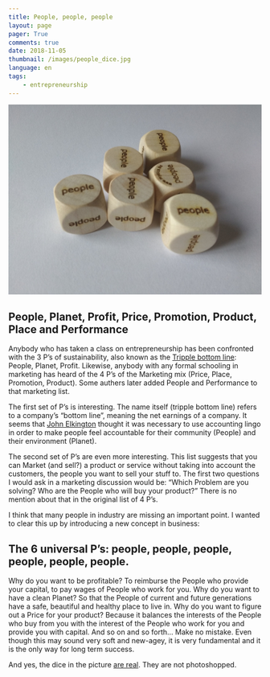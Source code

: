 ```yaml
---
title: People, people, people
layout: page
pager: True
comments: true
date: 2018-11-05
thumbnail: /images/people_dice.jpg
language: en
tags:
    - entrepreneurship
---
```


![People dice](/images/people_dice.jpg)

## People, Planet, Profit, Price, Promotion, Product, Place and Performance

Anybody who has taken a class on entrepreneurship has been confronted with the 3 P’s of sustainability, also known as the [Tripple bottom line](https://en.wikipedia.org/wiki/Triple_bottom_line): People, Planet, Profit. Likewise, anybody with any formal schooling in marketing has heard of the 4 P’s of the Marketing mix (Price, Place, Promotion, Product). Some authers later added People and Performance to that marketing list.

The first set of P’s is interesting. The name itself (tripple bottom line) refers to a company’s “bottom line”, meaning the net earnings of a company. It seems that [John Elkington](https://en.wikipedia.org/wiki/John_Elkington_(business_author)) thought it was necessary to use accounting lingo in order to make people feel accountable for their community (People) and their environment (Planet).

The second set of P’s are even more interesting. This list suggests that you can Market (and sell?) a product or service without taking into account the customers, the people you want to sell your stuff to. The first two questions I would ask in a marketing discussion would be: “Which Problem are you solving? Who are the People who will buy your product?” There is no mention about that in the original list of 4 P’s.

I think that many people in industry are missing an important point. I wanted to clear this up by introducing a new concept in business:

## The 6 universal P’s: people, people, people, people, people, people.
Why do you want to be profitable? To reimburse the People who provide your capital, to pay wages of People who work for you.
Why do you want to have a clean Planet? So that the People of current and future generations have a safe, beautiful and healthy place to live in.
Why do you want to figure out a Price for your product? Because it balances the interests of the People who buy from you with the interest of the People who work for you and provide you with capital.
And so on and so forth…
Make no mistake. Even though this may sound very soft and new-agey, it is very fundamental and it is the only way for long term success.

And yes, the dice in the picture [are real](http://www.mydice.be/). They are not photoshopped.